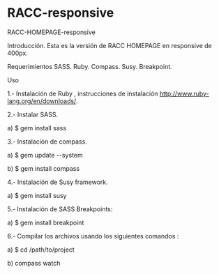 # RACC-responsive

RACC-HOMEPAGE-responsive

Introducción.
Esta es la versión de RACC HOMEPAGE en responsive de 400px.

Requerimientos
SASS.
Ruby.
Compass.
Susy.
Breakpoint.

Uso

1.- Instalación de Ruby , instrucciones de instalación http://www.ruby-lang.org/en/downloads/.

2.- Instalar SASS. 
 
a) $ gem install sass
  
3.- Instalación de compass.

a) $ gem update --system

b) $ gem install compass

4.- Instalación de Susy framework. 

a) $ gem install susy

5.- Instalación de SASS Breakpoints:

a) $ gem install breakpoint

6.- Compilar los archivos usando los siguientes comandos :

a) $ cd /path/to/project

b) compass watch
